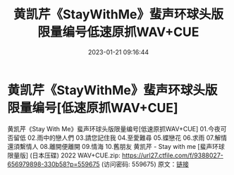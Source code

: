 ﻿---
title: 黄凯芹《StayWithMe》蜚声环球头版限量编号低速原抓WAV+CUE
date: 2023-01-21 09:16:44
categories: WAV车载音乐、镜像
tags: 华语中文
---
# 黄凯芹《StayWithMe》蜚声环球头版限量编号[低速原抓WAV+CUE]

黄凯芹《Stay With
Me》蜚声环球头版限量编号[低速原抓WAV+CUE]
01.今夜可否留低
02.雨中的戀人們
03.請您記住我
04.至愛難尋
05.蝶戀花
06.求雨
07.解情還須繫情人
08.離開便離開
09.情海
10.舊朋友
黄凯芹 - Stay with me [蜚声环球限量版] (日本压碟) 2022 WAV+CUE.zip: https://url27.ctfile.com/f/9388027-656979898-330b58?p=559675
(访问密码: 559675)
原文：[链接](https://blog.sina.com.cn/s/blog_1647c7e76010310qp.html)